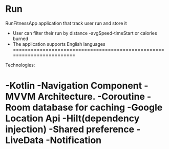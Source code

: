 # Run
 RunFitnessApp application that track user run and store it
- User can filter their run by distance -avgSpeed-timeStart or calories burned 
- The application supports English languages
========================================================================

Technologies:

-Kotlin
-Navigation Component
-MVVM Architecture.
-Coroutine
-Room database for caching
-Google Location Api
-Hilt(dependency injection)
-Shared preference
-LiveData
-Notification
============
